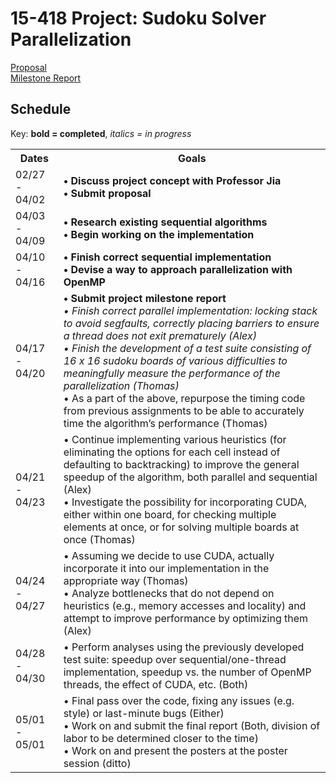 # 15-418 Project: Sudoku Solver Parallelization 
<a href="https://amikhale.github.io/proposal"> Proposal </a> <br>
<a href="https://amikhale.github.io/milestone"> Milestone Report </a>


<h2> Schedule </h2>
Key: <b>bold = completed</b>, <i>italics = in progress</i><br>
<table>
  <tr>
    <th>Dates</th>
    <th>Goals</th>
  </tr>
  <tr>
    <td>02/27 - 04/02</td>
    <td><b>•	Discuss project concept with Professor Jia<br>
      •	Submit proposal<br></b>
</td>
  </tr>
  <tr>
    <td>04/03 - 04/09
</td>
    <td><b>•	Research existing sequential algorithms<br>
      •	Begin working on the implementation<br></b>
</td>
  </tr>
    <tr>
    <td>04/10 - 04/16

</td>
    <td><b>•	Finish correct sequential implementation<br>
•	Devise a way to approach parallelization with OpenMP<br></b>

</td>
  </tr>
    <tr>
    <td>04/17 - 04/20

</td>
    <td>
<b>•	Submit project milestone report<br></b>
<i>•	Finish correct parallel implementation: locking stack to avoid segfaults, correctly placing barriers to ensure a thread does not exit prematurely (Alex)<br>
•	Finish the development of a test suite consisting of 16 x 16 sudoku boards of various difficulties to meaningfully measure the performance of the parallelization (Thomas)</i><br>
•	As a part of the above, repurpose the timing code from previous assignments to be able to accurately time the algorithm’s performance (Thomas)  <br>


</td>
  </tr>
    <tr>
    <td>04/21 - 04/23

</td>
    <td>•	Continue implementing various heuristics (for eliminating the options for each cell instead of defaulting to backtracking) to improve the general speedup of the algorithm, both parallel and sequential (Alex)</br>
•	Investigate the possibility for incorporating CUDA, either within one board, for checking multiple elements at once, or for solving multiple boards at once (Thomas)</br>

</td>
  </tr>
    <tr>
    <td>04/24 - 04/27

</td>
    <td>•	Assuming we decide to use CUDA, actually incorporate it into our implementation in the appropriate way (Thomas) </br>
•	Analyze bottlenecks that do not depend on heuristics (e.g., memory accesses and locality) and attempt to improve performance by optimizing them (Alex)</br>


</td>
  </tr>
    </tr>
    <tr>
    <td>04/28 - 04/30

</td>
    <td>•	Perform analyses using the previously developed test suite: speedup over sequential/one-thread implementation, speedup vs. the number of OpenMP threads, the effect of CUDA, etc. (Both)</br>

</td>
  </tr>
    </tr>
    <tr>
    <td>05/01 - 05/01

</td>
    <td>•	Final pass over the code, fixing any issues (e.g. style) or last-minute bugs (Either) </br>
•	Work on and submit the final report (Both, division of labor to be determined closer to the time)</br>
•	Work on and present the posters at the poster session (ditto)</br>


</td>
  </tr>
</table> 
